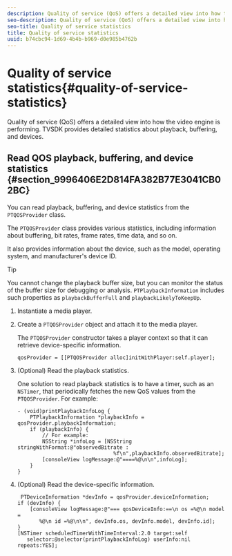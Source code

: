 ```yaml
---
description: Quality of service (QoS) offers a detailed view into how the video engine is performing. TVSDK provides detailed statistics about playback, buffering, and devices.
seo-description: Quality of service (QoS) offers a detailed view into how the video engine is performing. TVSDK provides detailed statistics about playback, buffering, and devices.
seo-title: Quality of service statistics
title: Quality of service statistics
uuid: b74cbc94-1d69-4b4b-b969-d0e985b4762b
---
```


# Quality of service statistics{#quality-of-service-statistics}

Quality of service (QoS) offers a detailed view into how the video engine is performing. TVSDK provides detailed statistics about playback, buffering, and devices.

## Read QOS playback, buffering, and device statistics {#section_9996406E2D814FA382B77E3041CB02BC}

You can read playback, buffering, and device statistics from the `PTQOSProvider` class.

The `PTQOSProvider` class provides various statistics, including information about buffering, bit rates, frame rates, time data, and so on.

It also provides information about the device, such as the model, operating system, and manufacturer's device ID.

>[!TIP]
>
>You cannot change the playback buffer size, but you can monitor the status of the buffer size for debugging or analysis. `PTPlaybackInformation` includes such properties as `playbackBufferFull` and `playbackLikelyToKeepUp`.

1. Instantiate a media player. 
1. Create a `PTQOSProvider` object and attach it to the media player.

   The `PTQOSProvider` constructor takes a player context so that it can retrieve device-specific information. 

   ```
   qosProvider = [[PTQOSProvider alloc]initWithPlayer:self.player]; 
   ```

1. (Optional) Read the playback statistics.

   One solution to read playback statistics is to have a timer, such as an `NSTimer`, that periodically fetches the new QoS values from the `PTQOSProvider`. For example: 

   ```
   - (void)printPlaybackInfoLog { 
       PTPlaybackInformation *playbackInfo = qosProvider.playbackInformation;  
       if (playbackInfo) { 
           // For example: 
           NSString *infoLog = [NSString stringWithFormat:@"observedBitrate :  
                                  %f\n",playbackInfo.observedBitrate]; 
           [consoleView logMessage:@"====%@\n\n",infoLog]; 
       } 
   }
   ```

1. (Optional) Read the device-specific information. 

   ```
    PTDeviceInformation *devInfo = qosProvider.deviceInformation; 
   if (devInfo) { 
       [consoleView logMessage:@"=== qosDeviceInfo:==\n os =%@\n model =  
          %@\n id =%@\n\n", devInfo.os, devInfo.model, devInfo.id]; 
   } 
   [NSTimer scheduledTimerWithTimeInterval:2.0 target:self  
      selector:@selector(printPlaybackInfoLog) userInfo:nil repeats:YES];
   ```

